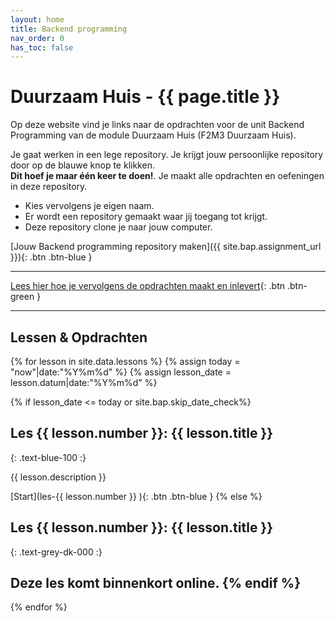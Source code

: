 ```yaml
---
layout: home
title: Backend programming
nav_order: 0
has_toc: false
---
```


# Duurzaam Huis - {{ page.title }}

Op deze website vind je links naar de opdrachten voor de unit Backend Programming van de module Duurzaam Huis (F2M3 Duurzaam Huis).

Je gaat werken in een lege repository. Je krijgt jouw persoonlijke repository door op de blauwe knop te klikken.  
**Dit hoef je maar één keer te doen!**. Je maakt alle opdrachten en oefeningen in deze repository.

- Kies vervolgens je eigen naam. 
- Er wordt een repository gemaakt waar jij toegang tot krijgt.
- Deze repository clone je naar jouw computer.

[Jouw Backend programming repository maken]({{ site.bap.assignment_url }}){: .btn .btn-blue }

---

[Lees hier hoe je vervolgens de opdrachten maakt en inlevert](instructie){: .btn .btn-green }

---

## Lessen & Opdrachten

{% for lesson in site.data.lessons %}
{% assign today = "now"|date:"%Y%m%d" %}
{% assign lesson_date = lesson.datum|date:"%Y%m%d" %}

{% if lesson_date <= today or site.bap.skip_date_check%}
## Les {{ lesson.number }}:  {{ lesson.title }}
{: .text-blue-100 :}

{{ lesson.description }}

[Start](les-{{ lesson.number }} ){: .btn .btn-blue }
{% else %}
## Les {{ lesson.number }}:  {{ lesson.title }}
{: .text-grey-dk-000 :}

Deze les komt binnenkort online.
{% endif %}
---

{% endfor %}
